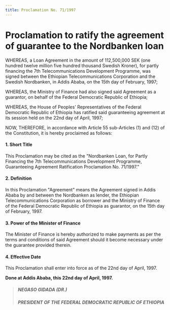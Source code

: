 ```yaml
---
title: Proclamation No. 71/1997
---
```


# Proclamation to ratify the agreement of guarantee to the Nordbanken loan

WHEREAS, a Loan Agreement in the amount of 112,500,000 SEK (one hundred twelve million five hundred thousand Swedish Kroner), for partly financing the 7th Telecommunications Development Programme, was signed between the Ethiopian Telecommunications Corporation and the Swedish Nordbanken, in Addis Ababa, on the 15th day of February, 1997;

WHEREAS, the Ministry of Finance had also signed said Agreement as a guarantor, on behalf of the Federal Democratic Republic of Ethiopia;

WHEREAS, the House of Peoples' Representatives of the Federal Democratic Republic of Ethiopia has ratified said guaranteeing agreement at its session held on the 22nd day of April, 1997;

NOW, THEREFORE, in accordance with Article 55 sub-Articles (1) and (12) of the Constitution, it is hereby proclaimed as follows:

#### 1. Short Title

This Proclamation may be cited as the "Nordbanken Loan, for Partly Financing the 7th Telecommunications Development Programme, Guaranteeing Agreement Ratification Proclamation No. 71/1997."

#### 2. Definition

In this Proclamation "Agreement" means the Agreement signed in Addis Ababa by and between the Nordbanken as lender, the Ethiopian Telecommunications Corporation as borrower and the Ministry of Finance of the Federal Democratic Republic of Ethiopia as guarantor, on the 15th day of February, 1997.

#### 3. Power of the Minister of Finance

The Minister of Finance is hereby authorized to make payments as per the terms and conditions of said Agreement should it become necessary under the guarantee provided therein.

#### 4. Effective Date

This Proclamation shall enter into force as of the 22nd day of April, 1997.

**Done at Addis Ababa, this 22nd day of April, 1997.**

> ##### NEGASO GIDADA (DR.)
>
> ##### PRESIDENT OF THE FEDERAL DEMOCRATIC REPUBLIC OF ETHIOPIA